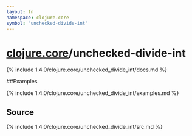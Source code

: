 ```yaml
---
layout: fn
namespace: clojure.core
symbol: "unchecked-divide-int"
---
```


# [clojure.core](../)/unchecked-divide-int

{% include 1.4.0/clojure.core/unchecked_divide_int/docs.md %}

##Examples

{% include 1.4.0/clojure.core/unchecked_divide_int/examples.md %}
## Source
{% include 1.4.0/clojure.core/unchecked_divide_int/src.md %}

